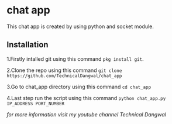 # chat app
This chat app is created by using python and socket module.

## Installation
 1.Firstly intalled git using this command `pkg install git`.

 2.Clone the repo using this command `git clone https://github.com/TechnicalDangwal/chat_app`

 3.Go to chat_app directory using this command `cd chat_app`

 4.Last step run the script using this command `python chat_app.py IP_ADDRESS PORT_NUMBER`

*for more information visit my youtube channel Technical Dangwal*

